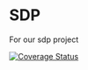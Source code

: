 # SDP
For our sdp project

[![Coverage Status](https://coveralls.io/repos/github/greenpeace-wits/SDP/badge.svg?branch=test)](https://coveralls.io/github/greenpeace-wits/SDP?branch=test)
